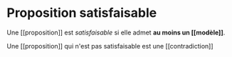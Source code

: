 # Proposition satisfaisable
Une [[proposition]] est _satisfaisable_ si elle admet **au moins un [[modèle]]**.

Une [[proposition]] qui n'est pas satisfaisable est une [[contradiction]]


